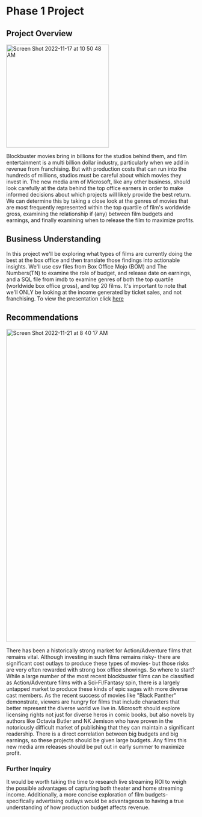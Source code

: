 # Phase 1 Project
## Project Overview
<img width="273" alt="Screen Shot 2022-11-17 at 10 50 48 AM" src="https://user-images.githubusercontent.com/113614318/202504045-6d3ab9b2-00d2-445f-af21-415cdd0bfe52.png">

Blockbuster movies bring in billions for the studios behind them, and film entertainment is a multi billion dollar industry, particularly when we add in revenue from franchising. But with production costs that can run into the hundreds of millions, studios must be careful about which movies they invest in. The new media arm of Microsoft, like any other business, should look carefully at the data behind the top office earners in order to make informed decisions about which projects will likely provide the best return. We can determine this by taking a close look at the genres of movies that are most frequently represented within the top quartile of film's worldwide gross, examining the relationship if (any) between film budgets and earnings, and finally examining when to release the film to maximize profits.

## Business Understanding
In this project we'll be exploring what types of films are currently doing the best at the box office and then translate those findings into actionable insights.  We'll use csv files from Box Office Mojo (BOM) and The Numbers(TN) to examine the role of budget, and release date on earnings, and a SQL file from imdb to examine genres of both the top quartile (worldwide box office gross), and top 20 films.  It's important to note that we'll ONLY be looking at the income generated by ticket sales, and not franchising. To view the presentation click [here](https://docs.google.com/presentation/d/1DfGe3mpgnHANwiD0eHMesyQtUQYzF2q_SzXTrTlsk1U/edit?usp=sharing) 

## Recommendations
<img width="830" alt="Screen Shot 2022-11-21 at 8 40 17 AM" src="https://user-images.githubusercontent.com/113614318/203069750-90c86ae1-b682-47b8-ba2d-0f1bd9b1c79d.png">

There has been a historically strong market for Action/Adventure films that remains vital. Although investing in such films remains risky- there are significant cost outlays to produce these types of movies- but those risks are very often rewarded with strong box office showings. So where to start? While a large number of the most recent blockbuster films can be classified as Action/Adventure films with a Sci-Fi/Fantasy spin, there is a largely untapped market to produce these kinds of epic sagas with more diverse cast members. As the recent success of movies like "Black Panther" demonstrate, viewers are hungry for films that include characters that better represent the diverse world we live in.  Microsoft should explore licensing rights not just for diverse heros in comic books, but also novels by authors like Octavia Butler and NK Jemison who have proven in the notoriously difficult market of publishing that they can maintain a significant readership.  There is a direct correlation between big budgets and big earnings, so these projects should be given large budgets.  Any films this new media arm releases should be put out in early summer to maximize profit.

### Further Inquiry
It would be worth taking the time to research live streaming ROI to weigh the possible advantages of capturing both theater and home streaming income.  Additionally, a more concise exploration of film budgets- specifically advertising outlays would be advantageous to having a true understanding of how production budget affects revenue.

